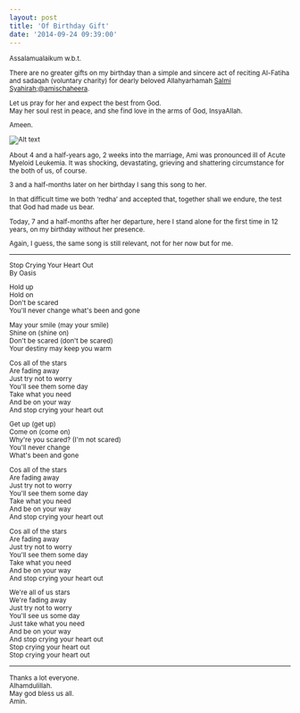 ```yaml
---
layout: post
title: 'Of Birthday Gift'
date: '2014-09-24 09:39:00'
---
```


<small>
Assalamualaikum w.b.t.

There are no greater gifts on my birthday than a simple and sincere act of reciting Al-Fatiha and sadaqah (voluntary charity) for dearly beloved Allahyarhamah [Salmi Syahirah](http://www.amischaheera.com/);[@amischaheera](http://instagram.com/amischaheera).

Let us pray for her and expect the best from God.  
May her soul rest in peace, and she find love in the arms of God, InsyaAllah.  

Ameen.

![Alt text](http://photos-a.ak.instagram.com/hphotos-ak-xaf1/10787737_1539392192962936_167624391_n.jpg)

About 4 and a half-years ago, 2 weeks into the marriage, Ami was pronounced ill of Acute Myeloid Leukemia. It was shocking, devastating, grieving and shattering circumstance for the both of us, of course. 

3 and a half-months later on her birthday I sang this song to her. 

In that difficult time we both ‘redha’ and accepted that, together shall we endure, the test that God had made us bear.

Today, 7 and a half-months after her departure, here I stand alone for the first time in 12 years, on my birthday without her presence. 

Again, I guess, the same song is still relevant, not for her now but for me.

***

Stop Crying Your Heart Out  
By Oasis  

Hold up  
Hold on  
Don't be scared  
You'll never change what's been and gone  

May your smile (may your smile)  
Shine on (shine on)  
Don't be scared (don't be scared)  
Your destiny may keep you warm  

Cos all of the stars  
Are fading away  
Just try not to worry  
You'll see them some day  
Take what you need  
And be on your way  
And stop crying your heart out  

Get up (get up)  
Come on (come on)  
Why're you scared? (I'm not scared)  
You'll never change  
What's been and gone  

Cos all of the stars  
Are fading away  
Just try not to worry  
You'll see them some day  
Take what you need  
And be on your way  
And stop crying your heart out  

Cos all of the stars  
Are fading away  
Just try not to worry  
You'll see them some day  
Take what you need  
And be on your way  
And stop crying your heart out  

We're all of us stars  
We're fading away  
Just try not to worry  
You'll see us some day  
Just take what you need  
And be on your way  
And stop crying your heart out  
Stop crying your heart out  
Stop crying your heart out  

***

Thanks a lot everyone.  
Alhamdulillah.  
May god bless us all.  
Amin.  
</small>
